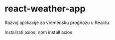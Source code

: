 # react-weather-app
Razvoj aplikacije za vremensku prognozu u Reactu.

Instalirati axios:
npm install axios
